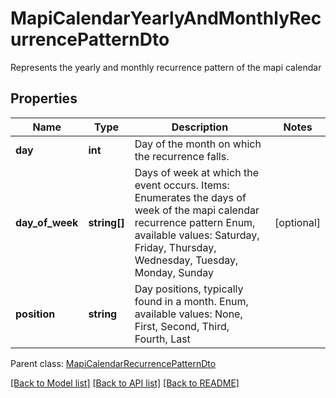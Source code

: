 # MapiCalendarYearlyAndMonthlyRecurrencePatternDto

Represents the yearly and monthly recurrence pattern of the mapi calendar

## Properties
Name | Type | Description | Notes
---- | ---- | ----------- | -----
**day** | **int** | Day of the month on which the recurrence falls. | 
**day_of_week** | **string[]** | Days of week at which the event occurs. Items: Enumerates the days of week of the mapi calendar recurrence pattern Enum, available values: Saturday, Friday, Thursday, Wednesday, Tuesday, Monday, Sunday | [optional] 
**position** | **string** | Day positions, typically found in a month. Enum, available values: None, First, Second, Third, Fourth, Last | 

 Parent class: [MapiCalendarRecurrencePatternDto](MapiCalendarRecurrencePatternDto.md)



[[Back to Model list]](README.md#documentation-for-models) [[Back to API list]](README.md#documentation-for-api-endpoints) [[Back to README]](README.md)

